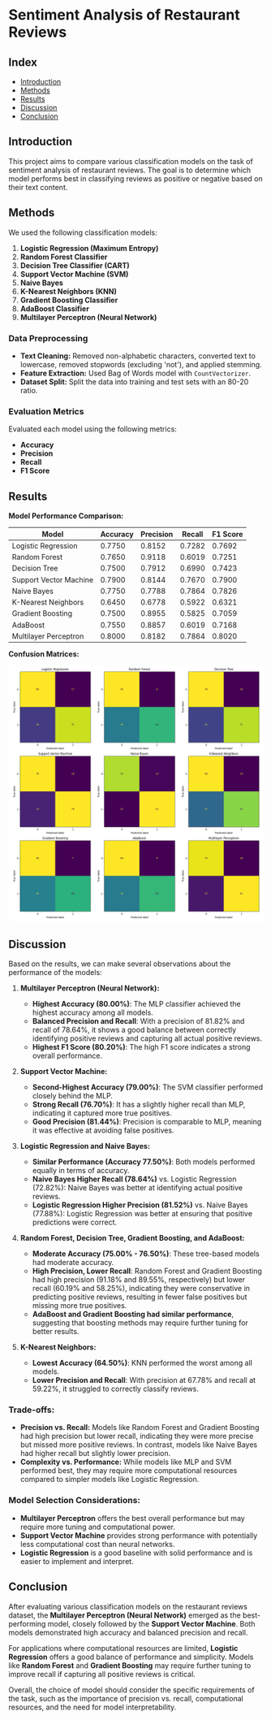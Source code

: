 # Sentiment Analysis of Restaurant Reviews

## Index

- [Introduction](#introduction)
- [Methods](#methods)
- [Results](#results)
- [Discussion](#discussion)
- [Conclusion](#conclusion)

## Introduction

This project aims to compare various classification models on the task of sentiment analysis of restaurant reviews. The goal is to determine which model performs best in classifying reviews as positive or negative based on their text content.

## Methods

We used the following classification models:

1. **Logistic Regression (Maximum Entropy)**
2. **Random Forest Classifier**
3. **Decision Tree Classifier (CART)**
4. **Support Vector Machine (SVM)**
5. **Naive Bayes**
6. **K-Nearest Neighbors (KNN)**
7. **Gradient Boosting Classifier**
8. **AdaBoost Classifier**
9. **Multilayer Perceptron (Neural Network)**

### Data Preprocessing

- **Text Cleaning:** Removed non-alphabetic characters, converted text to lowercase, removed stopwords (excluding 'not'), and applied stemming.
- **Feature Extraction:** Used Bag of Words model with `CountVectorizer`.
- **Dataset Split:** Split the data into training and test sets with an 80-20 ratio.

### Evaluation Metrics

Evaluated each model using the following metrics:

- **Accuracy**
- **Precision**
- **Recall**
- **F1 Score**

## Results

**Model Performance Comparison:**

| Model                   | Accuracy | Precision | Recall | F1 Score |
|-------------------------|----------|-----------|--------|----------|
| Logistic Regression     | 0.7750   | 0.8152    | 0.7282 | 0.7692   |
| Random Forest           | 0.7650   | 0.9118    | 0.6019 | 0.7251   |
| Decision Tree           | 0.7500   | 0.7912    | 0.6990 | 0.7423   |
| Support Vector Machine  | 0.7900   | 0.8144    | 0.7670 | 0.7900   |
| Naive Bayes             | 0.7750   | 0.7788    | 0.7864 | 0.7826   |
| K-Nearest Neighbors     | 0.6450   | 0.6778    | 0.5922 | 0.6321   |
| Gradient Boosting       | 0.7500   | 0.8955    | 0.5825 | 0.7059   |
| AdaBoost                | 0.7550   | 0.8857    | 0.6019 | 0.7168   |
| Multilayer Perceptron   | 0.8000   | 0.8182    | 0.7864 | 0.8020   |

**Confusion Matrices:**

![Combined Confusion Matrices](outputs/combined_confusion_matrices.png)

## Discussion

Based on the results, we can make several observations about the performance of the models:

1. **Multilayer Perceptron (Neural Network):**
   - **Highest Accuracy (80.00%)**: The MLP classifier achieved the highest accuracy among all models.
   - **Balanced Precision and Recall**: With a precision of 81.82% and recall of 78.64%, it shows a good balance between correctly identifying positive reviews and capturing all actual positive reviews.
   - **Highest F1 Score (80.20%)**: The high F1 score indicates a strong overall performance.

2. **Support Vector Machine:**
   - **Second-Highest Accuracy (79.00%)**: The SVM classifier performed closely behind the MLP.
   - **Strong Recall (76.70%)**: It has a slightly higher recall than MLP, indicating it captured more true positives.
   - **Good Precision (81.44%)**: Precision is comparable to MLP, meaning it was effective at avoiding false positives.

3. **Logistic Regression and Naive Bayes:**
   - **Similar Performance (Accuracy 77.50%)**: Both models performed equally in terms of accuracy.
   - **Naive Bayes Higher Recall (78.64%)** vs. Logistic Regression (72.82%): Naive Bayes was better at identifying actual positive reviews.
   - **Logistic Regression Higher Precision (81.52%)** vs. Naive Bayes (77.88%): Logistic Regression was better at ensuring that positive predictions were correct.

4. **Random Forest, Decision Tree, Gradient Boosting, and AdaBoost:**
   - **Moderate Accuracy (75.00% - 76.50%)**: These tree-based models had moderate accuracy.
   - **High Precision, Lower Recall**: Random Forest and Gradient Boosting had high precision (91.18% and 89.55%, respectively) but lower recall (60.19% and 58.25%), indicating they were conservative in predicting positive reviews, resulting in fewer false positives but missing more true positives.
   - **AdaBoost and Gradient Boosting had similar performance**, suggesting that boosting methods may require further tuning for better results.

5. **K-Nearest Neighbors:**
   - **Lowest Accuracy (64.50%)**: KNN performed the worst among all models.
   - **Lower Precision and Recall**: With precision at 67.78% and recall at 59.22%, it struggled to correctly classify reviews.

### Trade-offs:

- **Precision vs. Recall:** Models like Random Forest and Gradient Boosting had high precision but lower recall, indicating they were more precise but missed more positive reviews. In contrast, models like Naive Bayes had higher recall but slightly lower precision.
- **Complexity vs. Performance:** While models like MLP and SVM performed best, they may require more computational resources compared to simpler models like Logistic Regression.

### Model Selection Considerations:

- **Multilayer Perceptron** offers the best overall performance but may require more tuning and computational power.
- **Support Vector Machine** provides strong performance with potentially less computational cost than neural networks.
- **Logistic Regression** is a good baseline with solid performance and is easier to implement and interpret.

## Conclusion

After evaluating various classification models on the restaurant reviews dataset, the **Multilayer Perceptron (Neural Network)** emerged as the best-performing model, closely followed by the **Support Vector Machine**. Both models demonstrated high accuracy and balanced precision and recall.

For applications where computational resources are limited, **Logistic Regression** offers a good balance of performance and simplicity. Models like **Random Forest** and **Gradient Boosting** may require further tuning to improve recall if capturing all positive reviews is critical.

Overall, the choice of model should consider the specific requirements of the task, such as the importance of precision vs. recall, computational resources, and the need for model interpretability.



